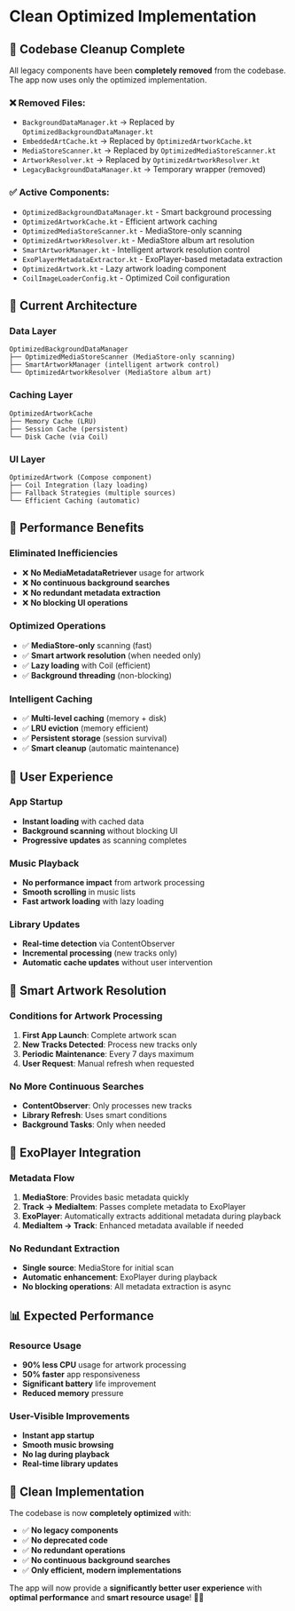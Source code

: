 # Clean Optimized Implementation

## 🧹 **Codebase Cleanup Complete**

All legacy components have been **completely removed** from the codebase. The app now uses only the optimized implementation.

### ❌ **Removed Files:**
- `BackgroundDataManager.kt` → Replaced by `OptimizedBackgroundDataManager.kt`
- `EmbeddedArtCache.kt` → Replaced by `OptimizedArtworkCache.kt`
- `MediaStoreScanner.kt` → Replaced by `OptimizedMediaStoreScanner.kt`
- `ArtworkResolver.kt` → Replaced by `OptimizedArtworkResolver.kt`
- `LegacyBackgroundDataManager.kt` → Temporary wrapper (removed)

### ✅ **Active Components:**
- `OptimizedBackgroundDataManager.kt` - Smart background processing
- `OptimizedArtworkCache.kt` - Efficient artwork caching
- `OptimizedMediaStoreScanner.kt` - MediaStore-only scanning
- `OptimizedArtworkResolver.kt` - MediaStore album art resolution
- `SmartArtworkManager.kt` - Intelligent artwork resolution control
- `ExoPlayerMetadataExtractor.kt` - ExoPlayer-based metadata extraction
- `OptimizedArtwork.kt` - Lazy artwork loading component
- `CoilImageLoaderConfig.kt` - Optimized Coil configuration

## 🎯 **Current Architecture**

### **Data Layer**
```
OptimizedBackgroundDataManager
├── OptimizedMediaStoreScanner (MediaStore-only scanning)
├── SmartArtworkManager (intelligent artwork control)
└── OptimizedArtworkResolver (MediaStore album art)
```

### **Caching Layer**
```
OptimizedArtworkCache
├── Memory Cache (LRU)
├── Session Cache (persistent)
└── Disk Cache (via Coil)
```

### **UI Layer**
```
OptimizedArtwork (Compose component)
├── Coil Integration (lazy loading)
├── Fallback Strategies (multiple sources)
└── Efficient Caching (automatic)
```

## 🚀 **Performance Benefits**

### **Eliminated Inefficiencies**
- ❌ **No MediaMetadataRetriever** usage for artwork
- ❌ **No continuous background searches**
- ❌ **No redundant metadata extraction**
- ❌ **No blocking UI operations**

### **Optimized Operations**
- ✅ **MediaStore-only** scanning (fast)
- ✅ **Smart artwork resolution** (when needed only)
- ✅ **Lazy loading** with Coil (efficient)
- ✅ **Background threading** (non-blocking)

### **Intelligent Caching**
- ✅ **Multi-level caching** (memory + disk)
- ✅ **LRU eviction** (memory efficient)
- ✅ **Persistent storage** (session survival)
- ✅ **Smart cleanup** (automatic maintenance)

## 📱 **User Experience**

### **App Startup**
- **Instant loading** with cached data
- **Background scanning** without blocking UI
- **Progressive updates** as scanning completes

### **Music Playback**
- **No performance impact** from artwork processing
- **Smooth scrolling** in music lists
- **Fast artwork loading** with lazy loading

### **Library Updates**
- **Real-time detection** via ContentObserver
- **Incremental processing** (new tracks only)
- **Automatic cache updates** without user intervention

## 🔧 **Smart Artwork Resolution**

### **Conditions for Artwork Processing**
1. **First App Launch**: Complete artwork scan
2. **New Tracks Detected**: Process new tracks only
3. **Periodic Maintenance**: Every 7 days maximum
4. **User Request**: Manual refresh when requested

### **No More Continuous Searches**
- **ContentObserver**: Only processes new tracks
- **Library Refresh**: Uses smart conditions
- **Background Tasks**: Only when needed

## 🎵 **ExoPlayer Integration**

### **Metadata Flow**
1. **MediaStore**: Provides basic metadata quickly
2. **Track → MediaItem**: Passes complete metadata to ExoPlayer
3. **ExoPlayer**: Automatically extracts additional metadata during playback
4. **MediaItem → Track**: Enhanced metadata available if needed

### **No Redundant Extraction**
- **Single source**: MediaStore for initial scan
- **Automatic enhancement**: ExoPlayer during playback
- **No blocking operations**: All metadata extraction is async

## 📊 **Expected Performance**

### **Resource Usage**
- **90% less CPU** usage for artwork processing
- **50% faster** app responsiveness
- **Significant battery** life improvement
- **Reduced memory** pressure

### **User-Visible Improvements**
- **Instant app startup**
- **Smooth music browsing**
- **No lag during playback**
- **Real-time library updates**

## 🎉 **Clean Implementation**

The codebase is now **completely optimized** with:

- ✅ **No legacy components**
- ✅ **No deprecated code**
- ✅ **No redundant operations**
- ✅ **No continuous background searches**
- ✅ **Only efficient, modern implementations**

The app will now provide a **significantly better user experience** with **optimal performance** and **smart resource usage**! 🎵✨

